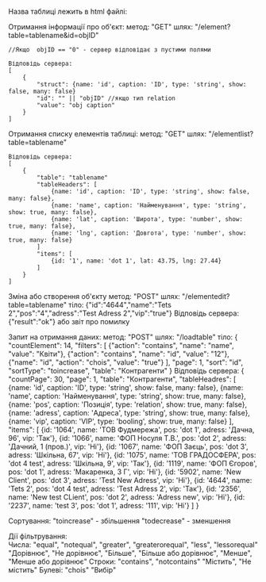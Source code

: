 Назва таблиці лежить в html файлі:
<div id="directory_name" style="display: none;">Контрагенти</div>

Отримання інформації про об'єкт:
	метод: "GET"
	шлях: "/element?table=tablename&id=objID"

	//Якщо  objID == "0" - сервер відповідає з пустими полями

	Відповідь сервера:
	[
		{
			"struct": {name: 'id', caption: 'ID', type: 'string', show: false, many: false}
			"id": "" || "objID" //якщо тип relation
			"value": "obj caption"
		}
	]


Отримання списку елементів таблиці:
	метод: "GET"
	шлях: "/elementlist?table=tablename"

	Відповідь сервера:
	[
		{
			"table": "tablename"
			"tableHeaders": [
				{name: 'id', caption: 'ID', type: 'string', show: false, many: false},
				{name: 'name', caption: 'Найменування', type: 'string', show: true, many: false},
				{name: 'lat', caption: 'Широта', type: 'number', show: true, many: false},
				{name: 'lng', caption: 'Довгота', type: 'number', show: true, many: false}
			]
			"items": [
				{id: '1', name: 'dot 1', lat: 43.75, lng: 27.44}
			]
		}
	]


Зміна або створення об'єкту
	метод: "POST"
	шлях: "/elementedit?table=tablename"
	тіло: {"id":"4644","name":"Tets 2","pos":"4","adress":"Test Adress 2","vip":"true"}
	Відповідь сервера:
	{"result":"ok"} або звіт про помилку


Запит на отримання даних:
	метод: "POST"
	шлях: "/loadtable"
	тіло: {
		"countElement": 14,
		"filters": [
			{"action": "contains", "name": "name", "value": "Квіти"},
			{"action": "contains", "name": "id", "value": "12"},
			{"name": "id", "action": "chois", "value": "true"}
			],
		"page": 1,
		"sort": "id",
		"sortType": "toincrease",
		"table": "Контрагенти"
	}
Відповідь сервера:
	{
		"countPage": 30,
		"page": 1,
		"table": "Контрагенти",
		"tableHeadres": [
			{name: 'id', caption: 'ID', type: 'string', show: false, many: false}, 
			{name: 'name', caption: 'Найменування', type: 'string', show: true, many: false},
			{name: 'pos', caption: 'Позиція', type: 'relation', show: true, many: false},
			{name: 'adress', caption: 'Адреса', type: 'string', show: true, many: false}, 
			{name: 'vip', caption: 'VIP', type: 'booling', show: true, many: false}
		],
		"items": [
			{id: '1064', name: 'ТОВ Фудмережа', pos: 'dot 1', adress: 'Дачна, 96', vip: 'Так'},
			{id: '1066', name: 'ФОП Носуля Т.В.', pos: 'dot 2', adress: 'Дачний, 1 (пров.)', vip: 'Ні'},
			{id: '1067', name: 'ФОП Заєць', pos: 'dot 3', adress: 'Шкільна, 67', vip: 'Ні'},
			{id: '1075', name: 'ТОВ ГРАДОСФЕРА', pos: 'dot 4 test', adress: 'Шкільна, 9', vip: 'Так'},
			{id: '1119', name: 'ФОП Єгоров', pos: 'dot 1', adress: 'Макаренка, 3 Г', vip: 'Ні'},
			{id: '5902', name: 'New Client', pos: 'dot 3', adress: 'Test New Adress', vip: 'Ні'},
			{id: '4644', name: 'Tets 2', pos: 'dot 4 test', adress: 'Test Adress 2', vip: 'Так'},
			{id: '2356', name: 'New test CLient', pos: 'dot 2', adress: 'Adress new', vip: 'Ні'},
			{id: '2237', name: 'test 3', pos: 'dot 1', adress: '111', vip: 'Ні'}
		]
	}

Сортування:
	"toincrease" - збільшення
	"todecrease" - зменшення

Дії фільтрування:	
	Числа: "equal", "notequal", "greater", "greaterorequal", "less", "lessorequal"
		   "Дорівнює", "Не дорівнює", "Більше", "Більше або дорівнює", "Менше", "Менше  або дорівнює"
	Строки: "contains", "notcontains"
			"Містить", "Не містить"
	Булеві: "chois"
			"Вибір"
